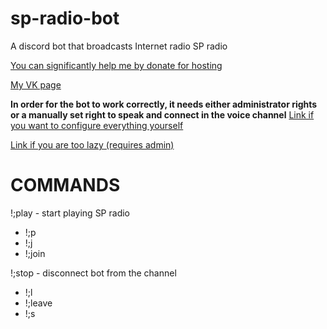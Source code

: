 # sp-radio-bot
A discord bot that broadcasts Internet radio SP radio

[You can significantly help me by donate for hosting](https://www.donationalerts.com/r/teleport_2)

[My VK page](https://vk.com/telepuzik1)

**In order for the bot to work correctly, it needs either administrator rights or a manually set right to speak and connect in the voice channel**
[Link if you want to configure everything yourself](https://discord.com/api/oauth2/authorize?client_id=976913313281749012&permissions=70315072&scope=bot)

[Link if you are too lazy (requires admin)](https://discord.com/oauth2/authorize?client_id=976913313281749012&permissions=8&scope=bot) 


# COMMANDS

!;play - start playing SP radio
- !;p
- !;j
- !;join

!;stop - disconnect bot from the channel
- !;l
- !;leave
- !;s
